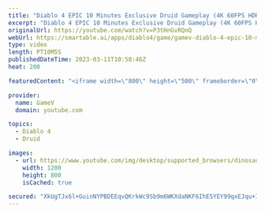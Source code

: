 ```yaml
---
title: "Diablo 4 EPIC 10 Minutes Exclusive Druid Gameplay (4K 60FPS HDR)"
excerpt: "Diablo 4 EPIC 10 Minutes Exclusive Druid Gameplay (4K 60FPS HDR) Diablo IV is an upcoming dungeon crawler action ..."
originalUrl: https://youtube.com/watch?v=P3tHnGvRQnQ
webUrl: https://smartable.ai/apps/diablo4/game/gamev-diablo-4-epic-10-minutes-exclusive-druid-gameplay-4k-60fps-hdr/
type: video
length: PT10M5S
publishedDateTime: 2023-03-11T10:58:46Z
heat: 200

featuredContent: "<iframe width=\"800\" height=\"500\" frameborder=\"0\" src=\"https://www.youtube.com/embed/P3tHnGvRQnQ\" allow=\"accelerometer; autoplay; encrypted-media; gyroscope; picture-in-picture\" allowfullscreen></iframe>"

provider:
  name: GameV
  domain: youtube.com

topics:
  - Diablo 4
  - Druid

images:
  - url: https://www.youtube.com/img/desktop/supported_browsers/dinosaur.png
    width: 1200
    height: 800
    isCached: true

secured: "XkUgTJx6l+GuinNYPBDEEqvQKrkWc9Sb9m6WKXdaNKF6IhESYEY99qxEJqu+IuWlydUZ43Tjw+sFQEBMl9T3aQi3QoeD7JZ2hK2Jy+kxK73wNgRLKscvut/Z0ruRMujEBxAvm9NHMrbeGRRkKKlHbXHuulTnQyWvU9LiMn4Qn3D/vmpkYCR1EHRIBcfZVo82mH0oHUYJNjAa8LBI9VRQS1135SYrsrH+IYRqfuTsV0uUiEFAH4oiTZzbtVpAMdoVvHiQxxGXGnN8UQMbGUQMBMqzKrP6RYJaX5p3Kq09+KQuHzkvQb0/gtAl64znNu/Pm9ogbior/zegJEB1T6wf7FB935gVRI2R/taPPlR9r69qtUgJ/0LDEX/M153QXAABXJ3pLHSiH/LgSEE+cIa60o3NighVrzfdz4L72ljPOws=;ig2xVy8fM/o7jmZ+krHk9g=="
---
```


